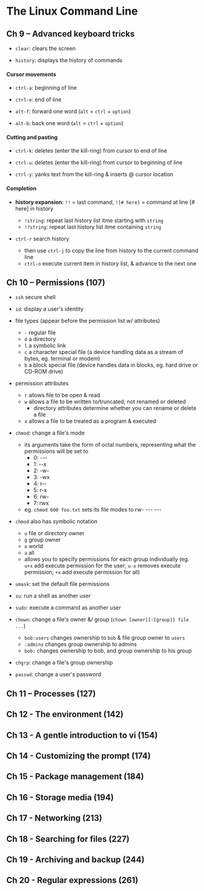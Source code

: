 # The Linux Command Line

## Ch 9 – Advanced keyboard tricks

* `clear`: clears the screen

* `history`: displays the history of commands

#### Cursor movements

* `ctrl-a`: beginning of line

* `ctrl-e`: end of line

* `alt-f`: forward one word (`alt` = `ctrl` + `option`)

* `alt-b`: back one word (`alt` = `ctrl` + `option`)

#### Cutting and pasting

* `ctrl-k`: deletes (enter the kill-ring) from cursor to end of line

* `ctrl-u`: deletes (enter the kill-ring) from cursor to beginning of line

* `ctrl-y`: yanks text from the kill-ring & inserts @ cursor location

#### Completion

* __history expansion__: `!!` = last command, `![# here]` = command at line [# here] in history
  * `!string`: repeat last history list itme starting with `string`
  * `!?string`: repeat last history list itme containing `string`

* `ctrl-r` search history
  - then use `ctrl-j` to copy the line from history to the current command line
  - `ctrl-o` execute current item in history list, & advance to the next one

## Ch 10 – Permissions (107)

* `ssh` secure shell

* `id`: display a user's identity

* file types (appear before the permission list w/ attributes)
  - `-` regular file
  - `d` a directory
  - `l` a symbolic link
  - `c` a character special file (a device handling data as a stream of bytes, eg. terminal or modem)
  - `b` a block special file (device handles data in blocks, eg. hard drive or CD-ROM drive)

* permission attributes
  - `r` allows file to be open & read
  - `w` allows a file to be written to/truncated; not renamed or deleted
    - directory attributes determine whether you can rename or delete a file
  - `x` allows a file to be treated as a program & executed

* `chmod`: change a file's mode
  - its arguments take the form of octal numbers, representing what the permissions will be set to
    + 0: ---
    + 1: --x
    + 2: -w-
    + 3: -wx
    + 4: r--
    + 5: r-x
    + 6: rw-
    + 7:  rwx
  - eg. `chmod 600 foo.txt` sets its file modes to rw- --- ---

* `chmod` also has symbolic notation
  - `u` file or directory owner
  - `g` group owner
  - `o` world
  - `a` all
  - allows you to specify permissions for each group individually (eg. `u+x` add execute permission for the user; `u-x` removes execute permission; `+x` add execute permission for all)

* `umask`: set the default file permissions

* `su`: run a shell as another user

* `sudo`: execute a command as another user

* `chown`: change a file's owner &/ group (`chown [owner][:[group]] file ...`)
  * `bob:users` changes ownership to `bob` & file group owner to `users`
  * `:admins` changes group ownership to admins
  * `bob:` changes ownership to bob, and group ownership to his group

* `chgrp`: change a file's group ownership

* `passwd`: change a user's password

## Ch 11 – Processes (127)

## Ch 12 - The environment (142)

## Ch 13 - A gentle introduction to vi (154)

## Ch 14 - Customizing the prompt (174)

## Ch 15 - Package management (184)

## Ch 16 - Storage media (194)

## Ch 17 - Networking (213)

## Ch 18 - Searching for files (227)

## Ch 19 - Archiving and backup (244)

## Ch 20 - Regular expressions (261)
